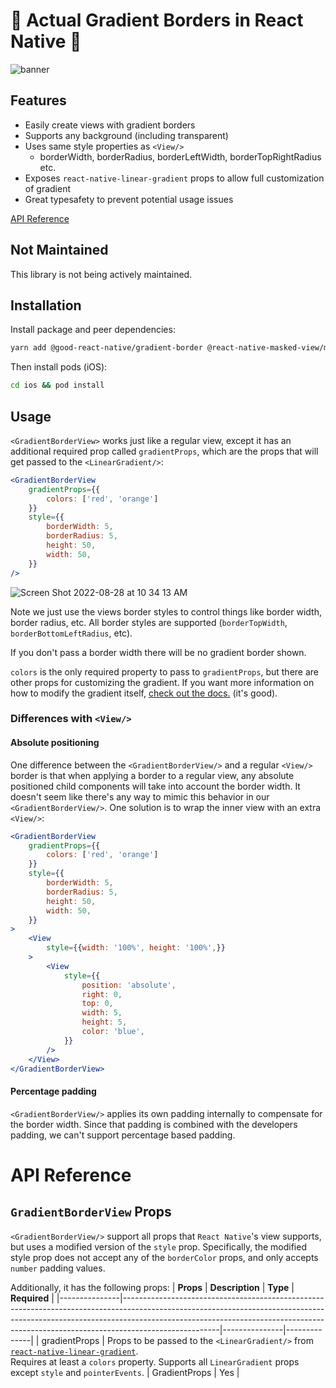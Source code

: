 # 🤯 Actual Gradient Borders in React Native 🤯
![banner](https://user-images.githubusercontent.com/12774588/187088570-5463dd82-6870-41a1-8b8a-6f6aa8c3f74c.png)
## Features
- Easily create views with gradient borders
- Supports any background (including transparent)
- Uses same style properties as `<View/>`
    - borderWidth, borderRadius, borderLeftWidth, borderTopRightRadius etc.
- Exposes `react-native-linear-gradient` props to allow full customization of gradient
- Great typesafety to prevent potential usage issues

[API Reference](#api-reference)

## Not Maintained
This library is not being actively maintained.

## Installation
Install package and peer dependencies:

```sh
yarn add @good-react-native/gradient-border @react-native-masked-view/masked-view react-native-linear-gradient
```

Then install pods (iOS):

```sh
cd ios && pod install
```

## Usage
`<GradientBorderView>` works just like a regular view, except it has an additional required prop called `gradientProps`, which are the props that will get passed to the `<LinearGradient/>`:
```jsx
<GradientBorderView
    gradientProps={{
        colors: ['red', 'orange']
    }}
    style={{
        borderWidth: 5,
        borderRadius: 5,
        height: 50,
        width: 50,
    }}
/>
```

![Screen Shot 2022-08-28 at 10 34 13 AM](https://user-images.githubusercontent.com/12774588/187088606-53acce3f-41c2-4536-8e18-8f8c4b3506a7.png)

Note we just use the views border styles to control things like border width, border radius, etc.  All border styles are supported (`borderTopWidth`, `borderBottomLeftRadius`, etc).

If you don't pass a border width there will be no gradient border shown.

`colors` is the only required property to pass to `gradientProps`, but there are other props for customizing the gradient. If you want more information on how to modify the gradient itself, [check out the docs.](https://github.com/react-native-linear-gradient/react-native-linear-gradient/) (it's good).

### Differences with `<View/>`
#### Absolute positioning
One difference between the `<GradientBorderView/>` and a regular `<View/>` border is that when applying a border to a regular view, any absolute positioned child components will take into account the border width. It doesn't seem like there's any way to mimic this behavior in our `<GradientBorderView/>`. One solution is to wrap the inner view with an extra `<View/>`:

```jsx
<GradientBorderView
    gradientProps={{
        colors: ['red', 'orange']
    }}
    style={{
        borderWidth: 5,
        borderRadius: 5,
        height: 50,
        width: 50,
    }}
>
    <View
        style={{width: '100%', height: '100%',}}
    >
        <View 
            style={{
                position: 'absolute',
                right: 0,
                top: 0,
                width: 5, 
                height: 5,
                color: 'blue',
            }}
        />
    </View>
</GradientBorderView>
```

#### Percentage padding
`<GradientBorderView/>` applies its own padding internally to compensate for the border width. Since that padding is combined with the developers padding, we can't support percentage based padding.

# API Reference
## `GradientBorderView` Props
`<GradientBorderView/>` support all props that `React Native`'s view supports, but uses a modified version of the `style` prop. Specifically, the modified style prop does not accept any of the `borderColor` props, and only accepts `number` padding values.

Additionally, it has the following props:
| **Props**     | **Description**                                                                                                                                                                                                                                                  | **Type**      | **Required** |
|---------------|------------------------------------------------------------------------------------------------------------------------------------------------------------------------------------------------------------------------------------------------------------------|---------------|--------------|
| gradientProps | Props to be passed to the `<LinearGradient/>` from [`react-native-linear-gradient`](https://github.com/react-native-linear-gradient/react-native-linear-gradient). <br>Requires at least a `colors` property. Supports all `LinearGradient` props except `style` and `pointerEvents`.  | GradientProps | Yes          |
